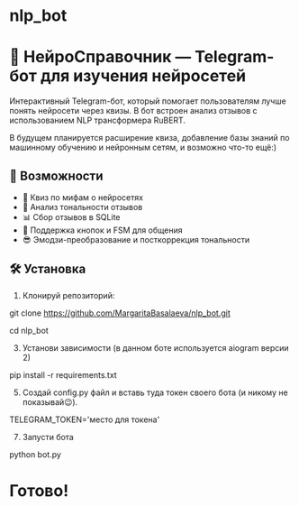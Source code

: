# nlp_bot
# 🤖 НейроСправочник — Telegram-бот для изучения нейросетей

Интерактивный Telegram-бот, который помогает пользователям лучше понять нейросети через квизы. В бот встроен анализ отзывов с использованием NLP трансформера RuBERT.

В будущем планируется расширение квиза, добавление базы знаний по машинному обучению и нейронным сетям, и возможно что-то ещё:)

## 🚀 Возможности

- 🧠 Квиз по мифам о нейросетях
- 💬 Анализ тональности отзывов
- 📊 Сбор отзывов в SQLite
- 📎 Поддержка кнопок и FSM для общения
- 😎 Эмодзи-преобразование и посткоррекция тональности

## 🛠 Установка

1. Клонируй репозиторий:

git clone https://github.com/MargaritaBasalaeva/nlp_bot.git

cd nlp_bot

3. Установи зависимости (в данном боте используется aiogram версии 2)

pip install -r requirements.txt

5. Создай config.py файл и вставь туда токен своего бота (и никому не показывай😉).
   
TELEGRAM_TOKEN='место для токена'

7. Запусти бота
   
python bot.py

# Готово!
